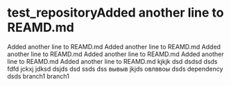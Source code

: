# test_repositoryAdded another line to REAMD.md
Added another line to REAMD.md
Added another line to REAMD.md
Added another line to REAMD.md
Added another line to REAMD.md
Added another line to REAMD.md
Added another line to REAMD.md
kjkjk
dsd
dsdsd
dsds
fdfd
jckxj
jdksd
dsjds
dsd
ssds
dss
вывыв
jkjds
овлввоы
dsds
dependency
dsds
branch1
branch1
